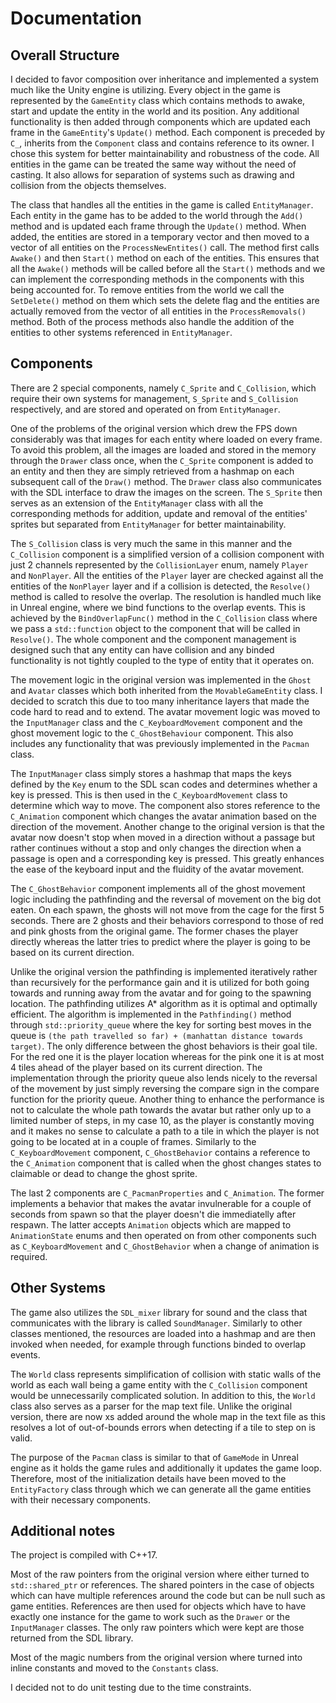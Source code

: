 # Documentation
## Overall Structure
I decided to favor composition over inheritance and implemented a system much like the Unity engine is utilizing. Every object in the game is represented by the `GameEntity` class which contains methods to awake, start and update the entity in the world and its position. Any additional functionality is then added through components which are updated each frame in the `GameEntity`'s `Update()` method. Each component is preceded by `C_`, inherits from the `Component` class and contains reference to its owner. I chose this system for better maintainability and robustness of the code. All entities in the game can be treated the same way without the need of casting. It also allows for separation of systems such as drawing and collision from the objects themselves.

The class that handles all the entities in the game is called `EntityManager`. Each entity in the game has to be added to the world through the `Add()` method and is updated each frame through the `Update()` method. When added, the entities are stored in a temporary vector and then moved to a vector of all entities on the `ProcessNewEntites()` call. The method first calls `Awake()` and then `Start()` method on each of the entities. This ensures that all the `Awake()` methods will be called before all the `Start()` methods and we can implement the corresponding methods in the components with this being accounted for. To remove entities from the world we call the `SetDelete()` method on them which sets the delete flag and the entities are actually removed from the vector of all entities in the `ProcessRemovals()` method. Both of the process methods also handle the addition of the entities to other systems referenced in `EntityManager`.

## Components
There are 2 special components, namely `C_Sprite` and `C_Collision`, which require their own systems for management, `S_Sprite` and `S_Collision` respectively, and are stored and operated on from `EntityManager`.

One of the problems of the original version which drew the FPS down considerably was that images for each entity where loaded on every frame. To avoid this problem, all the images are loaded and stored in the memory through the `Drawer` class once, when the `C_Sprite` component is added to an entity and then they are simply retrieved from a hashmap on each subsequent call of the `Draw()` method. The `Drawer` class also communicates with the SDL interface to draw the images on the screen. The `S_Sprite` then serves as an extension of the `EntityManager` class with all the corresponding methods for addition, update and removal of the entities' sprites but separated from `EntityManager` for better maintainability.

The `S_Collision` class is very much the same in this manner and the `C_Collision` component is a simplified version of a collision component with just 2 channels represented by the `CollisionLayer` enum, namely `Player` and `NonPlayer`. All the entities of the `Player` layer are checked against all the entities of the `NonPlayer` layer and if a collision is detected, the `Resolve()` method is called to resolve the overlap. The resolution is handled much like in Unreal engine, where we bind functions to the overlap events. This is achieved by the `BindOverlapFunc()` method in the `C_Collision` class where we pass a `std::function` object to the component that will be called in `Resolve()`. The whole component and the component management is designed such that any entity can have collision and any binded functionality is not tightly coupled to the type of entity that it operates on.

The movement logic in the original version was implemented in the `Ghost` and `Avatar` classes which both inherited from the `MovableGameEntity` class. I decided to scratch this due to too many inheritance layers that made the code hard to read and to extend. The avatar movement logic was moved to the `InputManager` class and the `C_KeyboardMovement` component and the ghost movement logic to the `C_GhostBehaviour` component. This also includes any functionality that was previously implemented in the `Pacman` class.

The `InputManager` class simply stores a hashmap that maps the keys defined by the `Key` enum to the SDL scan codes and determines whether a key is pressed. This is then used in the `C_KeyboardMovement` class to determine which way to move. The component also stores reference to the `C_Animation` component which changes the avatar animation based on the direction of the movement. Another change to the original version is that the avatar now doesn't stop when moved in a direction without a passage but rather continues without a stop and only changes the direction when a passage is open and a corresponding key is pressed. This greatly enhances the ease of the keyboard input and the fluidity of the avatar movement.

The `C_GhostBehavior` component implements all of the ghost movement logic including the pathfinding and the reversal of movement on the big dot eaten. On each spawn, the ghosts will not move from the cage for the first 5 seconds. There are 2 ghosts and their behaviors correspond to those of red and pink ghosts from the original game. The former chases the player directly whereas the latter tries to predict where the player is going to be based on its current direction. 

Unlike the original version the pathfinding is implemented iteratively rather than recursively for the performance gain and it is utilized for both going towards and running away from the avatar and for going to the spawning location. The pathfinding utilizes A* algorithm as it is optimal and optimally efficient. The algorithm is implemented in the `Pathfinding()` method through `std::priority_queue` where the key for sorting best moves in the queue is `(the path travelled so far) + (manhattan distance towards target)`. The only difference between the ghost behaviors is their goal tile. For the red one it is the player location whereas for the pink one it is at most 4 tiles ahead of the player based on its current direction. The implementation through the priority queue also lends nicely to the reversal of the movement by just simply reversing the compare sign in the compare function for the priority queue. Another thing to enhance the performance is not to calculate the whole path towards the avatar but rather only up to a limited number of steps, in my case 10, as the player is constantly moving and it makes no sense to calculate a path to a tile in which the player is not going to be located at in a couple of frames. Similarly to the `C_KeyboardMovement` component, `C_GhostBehavior` contains a reference to the `C_Animation` component that is called when the ghost changes states to claimable or dead to change the ghost sprite.

The last 2 components are `C_PacmanProperties` and `C_Animation`. The former implements a behavior that makes the avatar invulnerable for a couple of seconds from spawn so that the player doesn't die immediatelly after respawn. The latter accepts `Animation` objects which are mapped to `AnimationState` enums and then operated on from other components such as `C_KeyboardMovement` and `C_GhostBehavior` when a change of animation is required.

## Other Systems
The game also utilizes the `SDL_mixer` library for sound and the class that communicates with the library is called `SoundManager`. Similarly to other classes mentioned, the resources are loaded into a hashmap and are then invoked when needed, for example through functions binded to overlap events.

The `World` class represents simplification of collision with static walls of the world as each wall being a game entity with the `C_Collision` component would be unnecessarily complicated solution. In addition to this, the `World` class also serves as a parser for the map text file. Unlike the original version, there are now xs added around the whole map in the text file as this resolves a lot of out-of-bounds errors when detecting if a tile to step on is valid.

The purpose of the `Pacman` class is similar to that of `GameMode` in Unreal engine as it holds the game rules and additionally it updates the game loop. Therefore, most of the initialization details have been moved to the `EntityFactory` class through which we can generate all the game entities with their necessary components.

## Additional notes
The project is compiled with C++17.

Most of the raw pointers from the original version where either turned to `std::shared_ptr` or references. The shared pointers in the case of objects which can have multiple references around the code but can be null such as game entities. References are then used for objects which have to have exactly one instance for the game to work such as the `Drawer` or the `InputManager` classes. The only raw pointers which were kept are those returned from the SDL library.

Most of the magic numbers from the original version where turned into inline constants and moved to the `Constants` class.

I decided not to do unit testing due to the time constraints.

